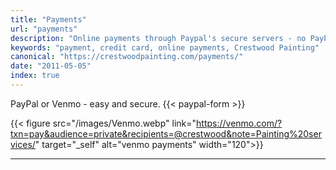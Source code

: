```yaml
---
title: "Payments"
url: "payments"
description: "Online payments through Paypal's secure servers - no PayPal account required. It's fast and easy."
keywords: "payment, credit card, online payments, Crestwood Painting"
canonical: "https://crestwoodpainting.com/payments/"
date: "2011-05-05"
index: true
---
```


PayPal or Venmo - easy and secure.
{{< paypal-form >}}

{{< figure src="/images/Venmo.webp" link="<https://venmo.com/?txn=pay&audience=private&recipients=@crestwood&note=Painting%20services/>" target="_self" alt="venmo payments" width="120">}}

___

